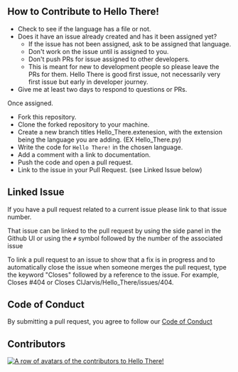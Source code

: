## How to Contribute to Hello There! ##

* Check to see if the language has a file or not. 
* Does it have an issue already created and has it been assigned yet?
  * If the issue has not been assigned, ask to be assigned that language.
  * Don't work on the issue until is assigned to you. 
  * Don't push PRs for issue assigned to other developers.
  * This is meant for new to development people so please leave the PRs for them. Hello There is good first issue, not necessarily very first issue but early in developer journey. 
* Give me at least two days to respond to questions or PRs. 

Once assigned. 
* Fork this repository.
* Clone the forked repository to your machine.
* Create a new branch titles Hello_There.extenesion, with the extension being the language you are adding. (EX Hello_There.py)
* Write the code for `Hello There!` in the chosen language.
* Add a comment with a link to documentation.
* Push the code and open a pull request.
* Link to the issue in your Pull Request. (see Linked Issue below)


## Linked Issue
 If you have a pull request related to a current issue please link to that issue number.

That issue can be linked to the pull request by using the side panel in the Github UI or using the `#` symbol followed by the number of the associated issue

To link a pull request to an issue to show that a fix is in progress and to automatically close the issue when someone merges the pull request, type the keyword "Closes" followed by a reference to the issue. For example, Closes #404 or Closes ClJarvis/Hello_There/issues/404.


## Code of Conduct

 By submitting a pull request, you agree to follow our [Code of Conduct](https://github.com/ClJarvis/Hello_There/blob/main/Code_of_Conduct)

## Contributors


<a href="https://github.com/ClJarvis/Hello_There/graphs/contributors">
    <img src="https://contrib.rocks/image?repo=ClJarvis/Hello_There&max=100"
        alt="A row of avatars of the contributors to Hello There!"
        style="margin-left: auto; margin-right: auto; display: block;"/>
</a>

<!--
//add obi wan gif? or pic  -->
